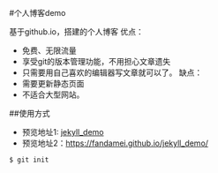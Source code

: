 #个人博客demo

基于github.io，搭建的个人博客
优点：
* 免费、无限流量
* 享受git的版本管理功能，不用担心文章遗失
* 只需要用自己喜欢的编辑器写文章就可以了。
缺点：
* 需要更新静态页面
* 不适合大型网站。

##使用方式

* 预览地址1: [jekyll_demo](https://fandamei.github.io/jekyll_demo/)
* 预览地址2：https://fandamei.github.io/jekyll_demo/
```
$ git init
```
